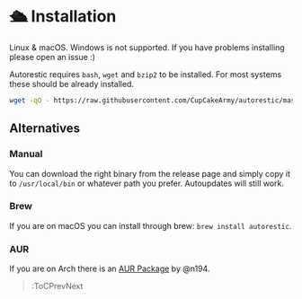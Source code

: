 # 🛳 Installation

Linux & macOS. Windows is not supported. If you have problems installing please open an issue :)

Autorestic requires `bash`, `wget` and `bzip2` to be installed. For most systems these should be already installed.

```bash
wget -qO - https://raw.githubusercontent.com/CupCakeArmy/autorestic/master/install.sh | bash
```

## Alternatives

### Manual

You can download the right binary from the release page and simply copy it to `/usr/local/bin` or whatever path you prefer. Autoupdates will still work.

### Brew

If you are on macOS you can install through brew: `brew install autorestic`.

### AUR

If you are on Arch there is an [AUR Package](https://aur.archlinux.org/packages/autorestic-bin/) by @n194.

> :ToCPrevNext
